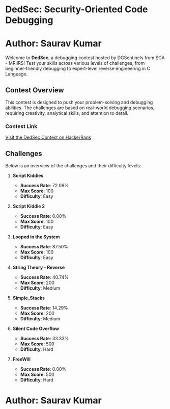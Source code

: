 # DedSec: Security-Oriented Code Debugging

# Author: Saurav Kumar

Welcome to **DedSec**, a debugging contest hosted by DGSentinels from SCA - MRIIRS! Test your skills across various levels of challenges, from beginner-friendly debugging to expert-level reverse engineering in C Language.

## Contest Overview

This contest is designed to push your problem-solving and debugging abilities. The challenges are based on real-world debugging scenarios, requiring creativity, analytical skills, and attention to detail.

### Contest Link
[Visit the DedSec Contest on HackerRank](https://www.hackerrank.com/dgsen-dedsec)

## Challenges

Below is an overview of the challenges and their difficulty levels:

1. **Script Kiddies**
   - **Success Rate**: 72.09%
   - **Max Score**: 100
   - **Difficulty**: Easy

2. **Script Kiddie 2**
   - **Success Rate**: 0.00%
   - **Max Score**: 100
   - **Difficulty**: Easy

3. **Looped in the System**
   - **Success Rate**: 87.50%
   - **Max Score**: 100
   - **Difficulty**: Easy

4. **String Theory - Reverse**
   - **Success Rate**: 40.74%
   - **Max Score**: 200
   - **Difficulty**: Medium

5. **Simple_Stacks**
   - **Success Rate**: 14.29%
   - **Max Score**: 200
   - **Difficulty**: Medium

6. **Silent Code Overflow**
   - **Success Rate**: 33.33%
   - **Max Score**: 500
   - **Difficulty**: Hard

7. **FreeWill**
   - **Success Rate**: 0.00%
   - **Max Score**: 500
   - **Difficulty**: Hard
  
# Author: Saurav Kumar

